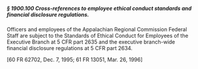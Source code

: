 ##### § 1900.100 Cross-references to employee ethical conduct standards and financial disclosure regulations. #####

Officers and employees of the Appalachian Regional Commission Federal Staff are subject to the Standards of Ethical Conduct for Employees of the Executive Branch at 5 CFR part 2635 and the executive branch-wide financial disclosure regulations at 5 CFR part 2634.

[60 FR 62702, Dec. 7, 1995; 61 FR 13051, Mar. 26, 1996]